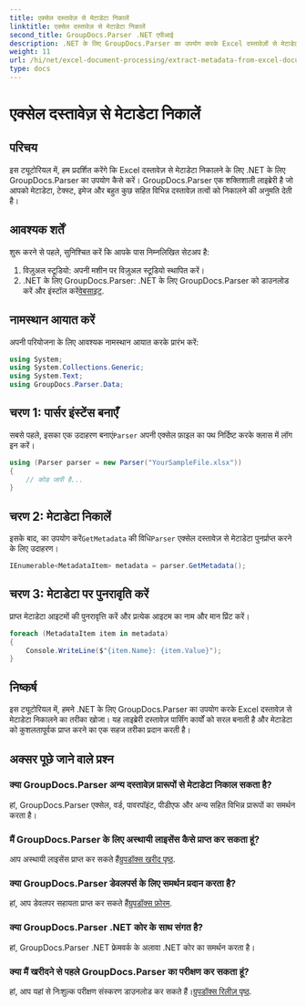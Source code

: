 ```yaml
---
title: एक्सेल दस्तावेज़ से मेटाडेटा निकालें
linktitle: एक्सेल दस्तावेज़ से मेटाडेटा निकालें
second_title: GroupDocs.Parser .NET एपीआई
description: .NET के लिए GroupDocs.Parser का उपयोग करके Excel दस्तावेज़ों से मेटाडेटा निकालने का तरीका जानें। इस चरण-दर-चरण ट्यूटोरियल का पालन करें।
weight: 11
url: /hi/net/excel-document-processing/extract-metadata-from-excel-document/
type: docs
---
```

# एक्सेल दस्तावेज़ से मेटाडेटा निकालें

## परिचय
इस ट्यूटोरियल में, हम प्रदर्शित करेंगे कि Excel दस्तावेज़ से मेटाडेटा निकालने के लिए .NET के लिए GroupDocs.Parser का उपयोग कैसे करें। GroupDocs.Parser एक शक्तिशाली लाइब्रेरी है जो आपको मेटाडेटा, टेक्स्ट, इमेज और बहुत कुछ सहित विभिन्न दस्तावेज़ तत्वों को निकालने की अनुमति देती है।
## आवश्यक शर्तें
शुरू करने से पहले, सुनिश्चित करें कि आपके पास निम्नलिखित सेटअप है:
1. विज़ुअल स्टूडियो: अपनी मशीन पर विज़ुअल स्टूडियो स्थापित करें।
2.  .NET के लिए GroupDocs.Parser: .NET के लिए GroupDocs.Parser को डाउनलोड करें और इंस्टॉल करें[वेबसाइट](https://releases.groupdocs.com/parser/net/).

## नामस्थान आयात करें
अपनी परियोजना के लिए आवश्यक नामस्थान आयात करके प्रारंभ करें:
```csharp
using System;
using System.Collections.Generic;
using System.Text;
using GroupDocs.Parser.Data;
```
## चरण 1: पार्सर इंस्टेंस बनाएँ
 सबसे पहले, इसका एक उदाहरण बनाएं`Parser` अपनी एक्सेल फ़ाइल का पथ निर्दिष्ट करके क्लास में लॉग इन करें।
```csharp
using (Parser parser = new Parser("YourSampleFile.xlsx"))
{
    // कोड जारी है...
}
```
## चरण 2: मेटाडेटा निकालें
 इसके बाद, का उपयोग करें`GetMetadata` की विधि`Parser` एक्सेल दस्तावेज़ से मेटाडेटा पुनर्प्राप्त करने के लिए उदाहरण।
```csharp
IEnumerable<MetadataItem> metadata = parser.GetMetadata();
```
## चरण 3: मेटाडेटा पर पुनरावृति करें
प्राप्त मेटाडेटा आइटमों की पुनरावृत्ति करें और प्रत्येक आइटम का नाम और मान प्रिंट करें।
```csharp
foreach (MetadataItem item in metadata)
{
    Console.WriteLine($"{item.Name}: {item.Value}");
}
```

## निष्कर्ष
इस ट्यूटोरियल में, हमने .NET के लिए GroupDocs.Parser का उपयोग करके Excel दस्तावेज़ से मेटाडेटा निकालने का तरीका खोजा। यह लाइब्रेरी दस्तावेज़ पार्सिंग कार्यों को सरल बनाती है और मेटाडेटा को कुशलतापूर्वक प्राप्त करने का एक सहज तरीका प्रदान करती है।

## अक्सर पूछे जाने वाले प्रश्न
### क्या GroupDocs.Parser अन्य दस्तावेज़ प्रारूपों से मेटाडेटा निकाल सकता है?
हां, GroupDocs.Parser एक्सेल, वर्ड, पावरपॉइंट, पीडीएफ और अन्य सहित विभिन्न प्रारूपों का समर्थन करता है।
### मैं GroupDocs.Parser के लिए अस्थायी लाइसेंस कैसे प्राप्त कर सकता हूं?
 आप अस्थायी लाइसेंस प्राप्त कर सकते हैं[ग्रुपडॉक्स खरीद पृष्ठ](https://purchase.groupdocs.com/temporary-license/).
### क्या GroupDocs.Parser डेवलपर्स के लिए समर्थन प्रदान करता है?
 हां, आप डेवलपर सहायता प्राप्त कर सकते हैं[ग्रुपडॉक्स फ़ोरम](https://forum.groupdocs.com/c/parser/17).
### क्या GroupDocs.Parser .NET कोर के साथ संगत है?
हां, GroupDocs.Parser .NET फ्रेमवर्क के अलावा .NET कोर का समर्थन करता है।
### क्या मैं खरीदने से पहले GroupDocs.Parser का परीक्षण कर सकता हूं?
 हां, आप यहां से निःशुल्क परीक्षण संस्करण डाउनलोड कर सकते हैं।[ग्रुपडॉक्स रिलीज़ पृष्ठ](https://releases.groupdocs.com/).